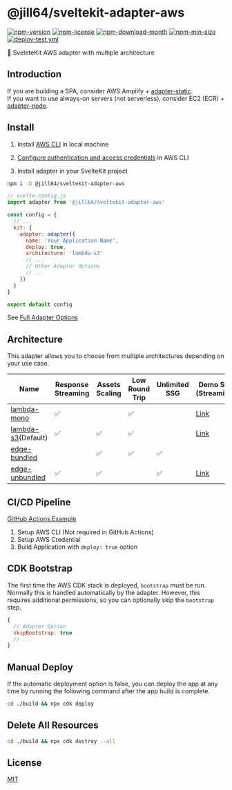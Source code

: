 <!----- BEGIN GHOST DOCS HEADER ----->

# @jill64/sveltekit-adapter-aws

<!----- BEGIN GHOST DOCS BADGES ----->

<a href="https://npmjs.com/package/@jill64/sveltekit-adapter-aws"><img src="https://img.shields.io/npm/v/@jill64/sveltekit-adapter-aws" alt="npm-version" /></a> <a href="https://npmjs.com/package/@jill64/sveltekit-adapter-aws"><img src="https://img.shields.io/npm/l/@jill64/sveltekit-adapter-aws" alt="npm-license" /></a> <a href="https://npmjs.com/package/@jill64/sveltekit-adapter-aws"><img src="https://img.shields.io/npm/dm/@jill64/sveltekit-adapter-aws" alt="npm-download-month" /></a> <a href="https://npmjs.com/package/@jill64/sveltekit-adapter-aws"><img src="https://img.shields.io/bundlephobia/min/@jill64/sveltekit-adapter-aws" alt="npm-min-size" /></a> <a href="https://github.com/jill64/sveltekit-adapter-aws/actions/workflows/deploy-test.yml"><img src="https://github.com/jill64/sveltekit-adapter-aws/actions/workflows/deploy-test.yml/badge.svg" alt="deploy-test.yml" /></a>

<!----- END GHOST DOCS BADGES ----->

🔌 SveleteKit AWS adapter with multiple architecture

<!----- END GHOST DOCS HEADER ----->

## Introduction

If you are building a SPA, consider AWS Amplify + [adapter-static](https://kit.svelte.dev/docs/single-page-apps).  
If you want to use always-on servers (not serverless), consider EC2 (ECR) + [adapter-node](https://kit.svelte.dev/docs/adapter-node).

## Install

1. Install [AWS CLI](https://docs.aws.amazon.com/cli/latest/userguide/getting-started-install.html) in local machine

2. [Configure authentication and access credentials](https://docs.aws.amazon.com/cli/latest/userguide/cli-chap-authentication.html) in AWS CLI

3. Install adapter in your SvelteKit project

```sh
npm i -D @jill64/sveltekit-adapter-aws
```

```js
// svelte.config.js
import adapter from '@jill64/sveltekit-adapter-aws'

const config = {
  // ...
  kit: {
    adapter: adapter({
      name: 'Your Application Name',
      deploy: true,
      architecture: 'lambda-s3'
      // ...
      // Other Adapter Options
      // ...
    })
  }
}

export default config
```

See [Full Adapter Options](./packages/adapter/src/types/AdapterOptions.ts)

## Architecture

This adapter allows you to choose from multiple architectures depending on your use case.

| Name                                              | Response Streaming | Assets Scaling | Low Round Trip | Unlimited SSG | Demo Site (Streaming)                          | Demo Site (Bufffered)                                   |
| ------------------------------------------------- | ------------------ | -------------- | -------------- | ------------- | ---------------------------------------------- | ------------------------------------------------------- |
| [lambda-mono](./docs/lambda-mono/README.md)       | ✅                 |                | ✅             |               | [Link](https://lambda-mono.adapter-aws.com)    | [Link](https://buffered.lambda-mono.adapter-aws.com)    |
| [lambda-s3](./docs/lambda-s3/README.md)(Default)  | ✅                 | ✅             | ✅             |               | [Link](https://lambda-s3.adapter-aws.com)      | [Link](https://buffered.lambda-s3.adapter-aws.com)      |
| [edge-bundled](./docs/edge-bundled/README.md)     |                    | ✅             | ✅             | ✅            |                                                | [Link](https://edge-bundled.adapter-aws.com)            |
| [edge-unbundled](./docs/edge-unbundled/README.md) | ✅                 | ✅             |                | ✅            | [Link](https://edge-unbundled.adapter-aws.com) | [Link](https://buffered.edge-unbundled.adapter-aws.com) |

## CI/CD Pipeline

[GitHub Actions Example](./.github/workflows)

1. Setup AWS CLI (Not required in GitHub Actions)
2. Setup AWS Credential
3. Build Application with `deploy: true` option

## CDK Bootstrap

The first time the AWS CDK stack is deployed, `bootstrap` must be run.
Normally this is handled automatically by the adapter.
However, this requires additional permissions, so you can optionally skip the `bootstrap` step.

```js
{
  // Adapter Option
  skipBootstrap: true
  // ...
}
```

## Manual Deploy

If the automatic deployment option is false, you can deploy the app at any time by running the following command after the app build is complete.

```sh
cd ./build && npx cdk deploy
```

## Delete All Resources

```sh
cd ./build && npx cdk destroy --all
```

<!----- BEGIN GHOST DOCS FOOTER ----->

## License

[MIT](LICENSE)

<!----- END GHOST DOCS FOOTER ----->
